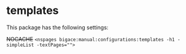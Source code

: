 # templates

This package has the following settings:

~~NOCACHE~~ 
`<nspages bigace:manual:configurations:templates -h1 -simpleList -textPages="">`


